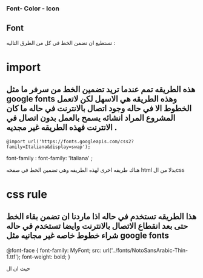 ### Font- Color - Icon

## Font 
تستطيع ان تضمن الخط في كل من الطرق التاليه :
# import 
هذه الطريقه تمم عندما تريد تضمين الخط من سرفر ما مثل google fonts وهذه الطريقه هي الاسهل لكن لاتعمل الخطوط الا في حاله وجود اتصال بالانترنت في حاله ما كان المشروع المراد انشائه يسمح بالعمل بدون اتصال في الانترنت فهذه الطريقه غير مجديه .
----
```
@import url('https://fonts.googleapis.com/css2?family=Italiana&display=swap');

```
font-family : font-family:  'Italiana' ;

هناك طريقه اخرى لهذه الطريقه وهي تضمين الخط في صفحه html 
بدلا من الcss 

# css rule 
هذا الطريقه تستخدم في حاله اذا ماردنا ان تضمن بقاء الخط حتى بعد انقطاع الاتصال بالانترنت وايضا تستخدم في حاله شراء خطوط خاصه غير مجانيه مثل google fonts 
---
@font-face {
    font-family: MyFont;
    src: url('../fonts/NotoSansArabic-Thin-1.ttf');
    font-weight: bold;
 }

 حيث ان ال

